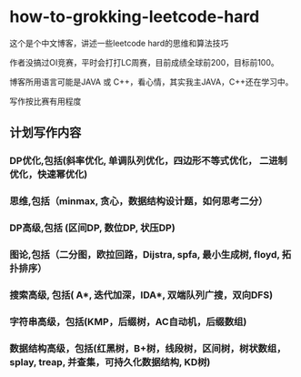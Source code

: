 # how-to-grokking-leetcode-hard
这个是个中文博客，讲述一些leetcode hard的思维和算法技巧

作者没搞过OI竞赛，平时会打打LC周赛，目前成绩全球前200，目标前100。

博客所用语言可能是JAVA 或 C++，看心情，其实我主JAVA，C++还在学习中。

写作按比赛有用程度

## 计划写作内容
### DP优化,包括(斜率优化, 单调队列优化，四边形不等式优化， 二进制优化，快速幂优化)
### 思维,包括（minmax, 贪心，数据结构设计题，如何思考二分）
### DP高级,包括 (区间DP, 数位DP, 状压DP)
### 图论,包括（二分图，欧拉回路，Dijstra, spfa, 最小生成树, floyd, 拓扑排序）
### 搜索高级, 包括( A*, 迭代加深，IDA*, 双端队列广搜，双向DFS)
### 字符串高级，包括(KMP，后缀树，AC自动机，后缀数组)
### 数据结构高级，包括(红黑树，B+树，线段树，区间树，树状数组，splay, treap, 并查集，可持久化数据结构, KD树)


